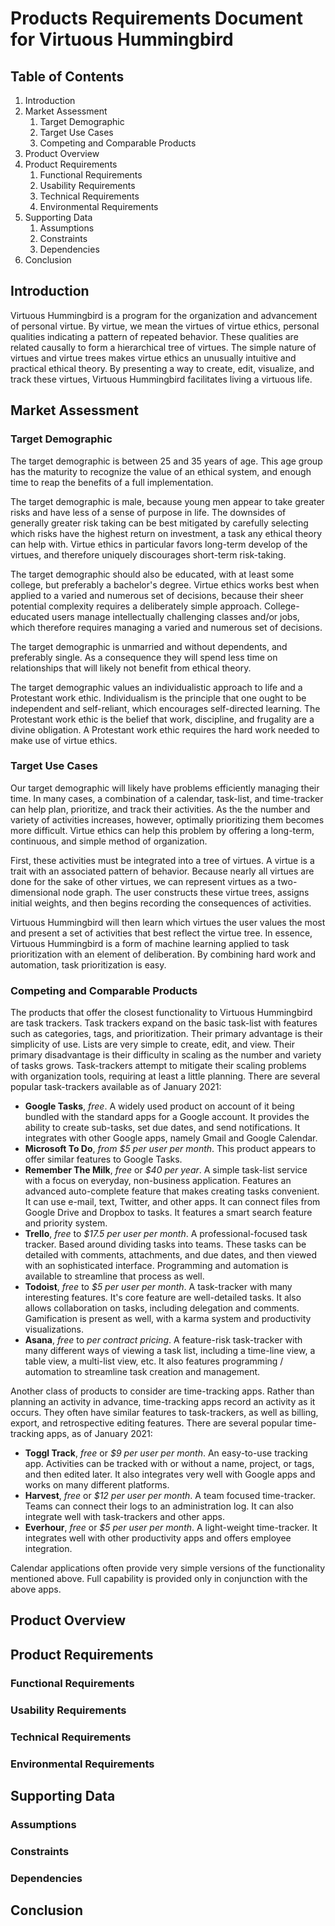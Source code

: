 # Products Requirements Document for Virtuous Hummingbird

## Table of Contents
1. Introduction
2. Market Assessment
    1. Target Demographic
    2. Target Use Cases
    3. Competing and Comparable Products
3. Product Overview
4. Product Requirements
    1. Functional Requirements
    2. Usability Requirements
    3. Technical Requirements
    4. Environmental Requirements
5. Supporting Data
    1. Assumptions
    2. Constraints
    3. Dependencies
6. Conclusion

## Introduction

Virtuous Hummingbird is a program for the organization and advancement of personal virtue.
By virtue, we mean the virtues of virtue ethics, personal qualities indicating a pattern of repeated behavior.
These qualities are related causally to form a hierarchical tree of virtues. 
The simple nature of virtues and virtue trees makes virtue ethics an unusually intuitive and practical ethical theory.
By presenting a way to create, edit, visualize, and track these virtues, Virtuous Hummingbird facilitates living a virtuous life.

## Market Assessment

### Target Demographic

The target demographic is between 25 and 35 years of age.
This age group has the maturity to recognize the value of an ethical system, and enough time to reap the benefits of a full implementation.

The target demographic is male, because young men appear to take greater risks and have less of a sense of purpose in life.
The downsides of generally greater risk taking can be best mitigated by carefully selecting which risks have the highest return on investment, a task any ethical theory can help with.
Virtue ethics in particular favors long-term develop of the virtues, and therefore uniquely discourages short-term risk-taking.

The target demographic should also be educated, with at least some college, but preferably a bachelor's degree.
Virtue ethics works best when applied to a varied and numerous set of decisions, because their sheer potential complexity requires a deliberately simple approach.
College-educated users manage intellectually challenging classes and/or jobs, which therefore requires managing a varied and numerous set of decisions.

The target demographic is unmarried and without dependents, and preferably single.
As a consequence they will spend less time on relationships that will likely not benefit from ethical theory.

The target demographic values an individualistic approach to life and a Protestant work ethic.
Individualism is the principle that one ought to be independent and self-reliant, which encourages self-directed learning.
The Protestant work ethic is the belief that work, discipline, and frugality are a divine obligation.
A Protestant work ethic requires the hard work needed to make use of virtue ethics.

### Target Use Cases

Our target demographic will likely have problems efficiently managing their time.
In many cases, a combination of a calendar, task-list, and time-tracker can help plan, prioritize, and track their activities.
As the the number and variety of activities increases, however, optimally prioritizing them becomes more difficult.
Virtue ethics can help this problem by offering a long-term, continuous, and simple method of organization.

First, these activities must be integrated into a tree of virtues.
A virtue is a trait with an associated pattern of behavior.
Because nearly all virtues are done for the sake of other virtues, we can represent virtues as a two-dimensional node graph.
The user constructs these virtue trees, assigns initial weights, and then begins recording the consequences of activities.

Virtuous Hummingbird will then learn which virtues the user values the most and present a set of activities that best reflect the virtue tree.
In essence, Virtuous Hummingbird is a form of machine learning applied to task prioritization with an element of deliberation.
By combining hard work and automation, task prioritization is easy.

### Competing and Comparable Products

The products that offer the closest functionality to Virtuous Hummingbird are task trackers.
Task trackers expand on the basic task-list with features such as categories, tags, and prioritization.
Their primary advantage is their simplicity of use.
Lists are very simple to create, edit, and view.
Their primary disadvantage is their difficulty in scaling as the number and variety of tasks grows.
Task-trackers attempt to mitigate their scaling problems with organization tools, requiring at least a little planning.
There are several popular task-trackers available as of January 2021:

* __Google Tasks__, _free_.
  A widely used product on account of it being bundled with the standard apps for a Google account.
  It provides the ability to create sub-tasks, set due dates, and send notifications.
  It integrates with other Google apps, namely Gmail and Google Calendar.
* __Microsoft To Do__, _from $5 per user per month_.
  This product appears to offer similar features to Google Tasks.
* __Remember The Milk__, _free_ or _$40 per year_.
  A simple task-list service with a focus on everyday, non-business application.
  Features an advanced auto-complete feature that makes creating tasks convenient.
  It can use e-mail, text, Twitter, and other apps.
  It can connect files from Google Drive and Dropbox to tasks.
  It features a smart search feature and priority system.
* __Trello__, _free_ to _$17.5 per user per month_.
  A professional-focused task tracker.
  Based around dividing tasks into teams.
  These tasks can be detailed with comments, attachments, and due dates, and then viewed with an sophisticated interface.
  Programming and automation is available to streamline that process as well.
* __Todoist__, _free_ to _$5 per user per month_.
  A task-tracker with many interesting features.
  It's core feature are well-detailed tasks.
  It also allows collaboration on tasks, including delegation and comments.
  Gamification is present as well, with a karma system and productivity visualizations.
* __Asana__, _free_ to _per contract pricing_.
  A feature-risk task-tracker with many different ways of viewing a task list, including a time-line view, a table view, a multi-list view, etc.
  It also features programming / automation to streamline task creation and management.

Another class of products to consider are time-tracking apps.
Rather than planning an activity in advance, time-tracking apps record an activity as it occurs.
They often have similar features to task-trackers, as well as billing, export, and retrospective editing features.
There are several popular time-tracking apps, as of January 2021:

* __Toggl Track__, _free_ or _$9 per user per month_.
  An easy-to-use tracking app.
  Activities can be tracked with or without a name, project, or tags, and then edited later.
  It also integrates very well with Google apps and works on many different platforms.
* __Harvest__, _free_ or _$12 per user per month_.
  A team focused time-tracker.
  Teams can connect their logs to an administration log.
  It can also integrate well with task-trackers and other apps.
* __Everhour__, _free_ or _$5 per user per month_.
  A light-weight time-tracker.
  It integrates well with other productivity apps and offers employee integration.

Calendar applications often provide very simple versions of the functionality mentioned above.
Full capability is provided only in conjunction with the above apps.

## Product Overview
## Product Requirements
### Functional Requirements
### Usability Requirements
### Technical Requirements
### Environmental Requirements    
## Supporting Data
### Assumptions
### Constraints
### Dependencies
## Conclusion
